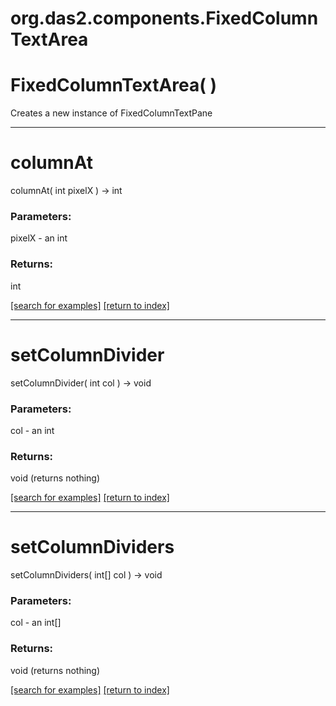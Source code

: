 # org.das2.components.FixedColumnTextArea



# FixedColumnTextArea( )
Creates a new instance of FixedColumnTextPane

***
<a name="columnAt"></a>
# columnAt
columnAt( int pixelX ) &rarr; int



### Parameters:
pixelX - an int

### Returns:
int


<a href="https://github.com/autoplot/dev/search?q=columnAt&unscoped_q=columnAt">[search for examples]</a>
<a href="https://github.com/autoplot/documentation/blob/master/javadoc/index-all.md">[return to index]</a>

***
<a name="setColumnDivider"></a>
# setColumnDivider
setColumnDivider( int col ) &rarr; void



### Parameters:
col - an int

### Returns:
void (returns nothing)


<a href="https://github.com/autoplot/dev/search?q=setColumnDivider&unscoped_q=setColumnDivider">[search for examples]</a>
<a href="https://github.com/autoplot/documentation/blob/master/javadoc/index-all.md">[return to index]</a>

***
<a name="setColumnDividers"></a>
# setColumnDividers
setColumnDividers( int[] col ) &rarr; void



### Parameters:
col - an int[]

### Returns:
void (returns nothing)


<a href="https://github.com/autoplot/dev/search?q=setColumnDividers&unscoped_q=setColumnDividers">[search for examples]</a>
<a href="https://github.com/autoplot/documentation/blob/master/javadoc/index-all.md">[return to index]</a>

